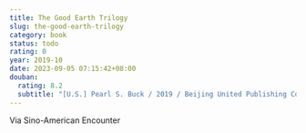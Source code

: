 ```yaml
---
title: The Good Earth Trilogy
slug: the-good-earth-trilogy
category: book
status: todo
rating: 0
year: 2019-10
date: 2023-09-05 07:15:42+08:00
douban:
  rating: 8.2
  subtitle: "[U.S.] Pearl S. Buck / 2019 / Beijing United Publishing Co., Ltd"
---
```


Via Sino-American Encounter
